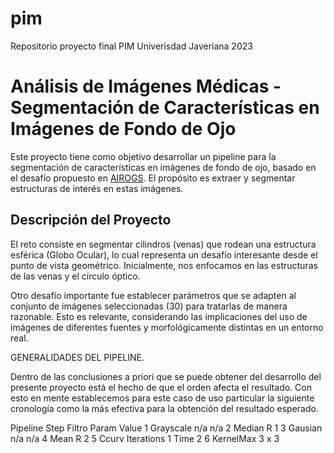 # pim
Repositorio proyecto final PIM Univerisdad Javeriana 2023

# Análisis de Imágenes Médicas - Segmentación de Características en Imágenes de Fondo de Ojo

Este proyecto tiene como objetivo desarrollar un pipeline para la segmentación de características en imágenes de fondo de ojo, basado en el desafío propuesto en [AIROGS](https://airogs.grand-challenge.org/data-and-challenge/). El propósito es extraer y segmentar estructuras de interés en estas imágenes.

## Descripción del Proyecto

El reto consiste en segmentar cilindros (venas) que rodean una estructura esférica (Globo Ocular), lo cual representa un desafío interesante desde el punto de vista geométrico. Inicialmente, nos enfocamos en las estructuras de las venas y el círculo óptico.

Otro desafío importante fue establecer parámetros que se adapten al conjunto de imágenes seleccionadas (30) para tratarlas de manera razonable. Esto es relevante, considerando las implicaciones del uso de imágenes de diferentes fuentes y morfológicamente distintas en un entorno real.

GENERALIDADES DEL PIPELINE.

Dentro de las conclusiones a priori que se puede obtener del desarrollo del presente proyecto está el hecho de que el orden afecta el resultado. Con esto en mente establecemos para este caso de uso particular la siguiente cronología como la más efectiva para la obtención del resultado esperado.


Pipeline Step	Filtro	Param	Value
1	Grayscale	n/a	n/a
2	Median	R	1
3	Gausian	n/a	n/a
4	Mean	R	2
5	Ccurv	Iterations	1
		Time	2
6	KernelMax	3 x 3	

